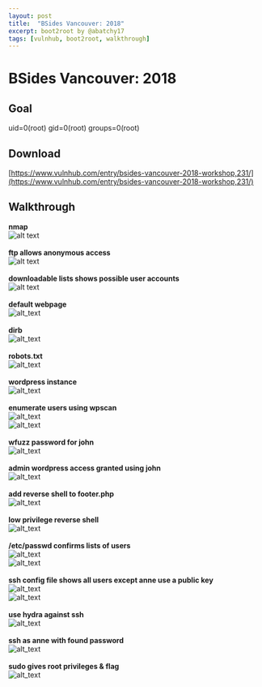 ```yaml
---
layout: post
title:  "BSides Vancouver: 2018"
excerpt: boot2root by @abatchy17
tags: [vulnhub, boot2root, walkthrough]
---
```


# BSides Vancouver: 2018

## Goal
uid=0(root) gid=0(root) groups=0(root)

## Download
[https://www.vulnhub.com/entry/bsides-vancouver-2018-workshop,231/](https://www.vulnhub.com/entry/bsides-vancouver-2018-workshop,231/)

## Walkthrough
**nmap**
<br>![alt text](../vulnhub/BSides-Vancouver_2018/nmap.png)
<br><br>**ftp allows anonymous access**
<br>![alt text](../vulnhub/BSides-Vancouver_2018/ftp.png)
<br><br>**downloadable lists shows possible user accounts**
<br>![alt text](../vulnhub/BSides-Vancouver_2018/users.png)
<br><br>**default webpage**
<br>![alt_text](../vulnhub/BSides-Vancouver_2018/default80.png)
<br><br>**dirb**
<br>![alt_text](../vulnhub/BSides-Vancouver_2018/dirb.png)
<br><br>**robots.txt**
<br>![alt_text](../vulnhub/BSides-Vancouver_2018/robots.png)
<br><br>**wordpress instance**
<br>![alt_text](../vulnhub/BSides-Vancouver_2018/backup_wordpress.png)
<br><br>**enumerate users using wpscan**
<br>![alt_text](../vulnhub/BSides-Vancouver_2018/wpscan_enumerate_1.png)
<br>![alt_text](../vulnhub/BSides-Vancouver_2018/wpscan_enumerate_2.png)
<br><br>**wfuzz password for john**
<br>![alt_text](../vulnhub/BSides-Vancouver_2018/wfuzz.png)
<br><br>**admin wordpress access granted using john**
<br>![alt_text](../vulnhub/BSides-Vancouver_2018/wordpress_admin.png)
<br><br>**add reverse shell to footer.php**
<br>![alt_text](../vulnhub/BSides-Vancouver_2018/wp_footer_reverse.png)
<br><br>**low privilege reverse shell**
<br>![alt_text](../vulnhub/BSides-Vancouver_2018/reverse_shell.png)
<br><br>**/etc/passwd confirms lists of users**
<br>![alt_text](../vulnhub/BSides-Vancouver_2018/passwd_1.png)
<br>![alt_text](../vulnhub/BSides-Vancouver_2018/passwd_2.png)
<br><br>**ssh config file shows all users except anne use a public key**
<br>![alt_text](../vulnhub/BSides-Vancouver_2018/sshd_config_1.png)
<br>![alt_text](../vulnhub/BSides-Vancouver_2018/sshd_config_2.png)
<br><br>**use hydra against ssh**
<br>![alt_text](../vulnhub/BSides-Vancouver_2018/hydra.png)
<br><br>**ssh as anne with found password**
<br>![alt_text](../vulnhub/BSides-Vancouver_2018/anne.png)
<br><br>**sudo gives root privileges & flag**
<br>![alt_text](../vulnhub/BSides-Vancouver_2018/root_flag.png)
